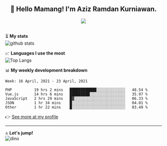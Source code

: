 <h2 align="center">👋 Hello Mamang! I'm Aziz Ramdan Kurniawan.</h2>  
<p align="center">
  <img src="https://komarev.com/ghpvc/?username=azizramdan"> <br><br>
</p>
    
⏳ **My stats**  
![github stats](https://github-readme-stats.vercel.app/api?username=azizramdan&show_icons=true&count_private=true&title_color=000&hide_border=true&hide_title=true)  

📈 **Languages I use the most**  
![Top Langs](https://github-readme-stats.vercel.app/api/top-langs/?username=azizramdan&layout=compact&langs_count=6&hide=tsql&hide_border=true&hide_title=true&exclude_repo=Futsal-Go,Futsal-Go-Admin,Sistem-Informasi-Sensus-Harian-Rawat-Inap)  

📊 **My weekly development breakdown**
<!--START_SECTION:waka-->
```text
Week: 16 April, 2021 - 23 April, 2021

PHP          19 hrs 2 mins   ████████████░░░░░░░░░░░░░   48.54 % 
Vue.js       14 hrs 6 mins   █████████░░░░░░░░░░░░░░░░   35.97 % 
JavaScript   2 hrs 29 mins   █▓░░░░░░░░░░░░░░░░░░░░░░░   06.33 % 
JSON         1 hr 34 mins    █░░░░░░░░░░░░░░░░░░░░░░░░   04.01 % 
Other        1 hr 22 mins    █░░░░░░░░░░░░░░░░░░░░░░░░   03.49 % 
```
<!--END_SECTION:waka-->
👉 [See more at my profile](https://wakatime.com/@azizramdan)
***
🔝 **Let's jump!**  
![dino](https://raw.githubusercontent.com/azizramdan/azizramdan/master/dino.gif)  
